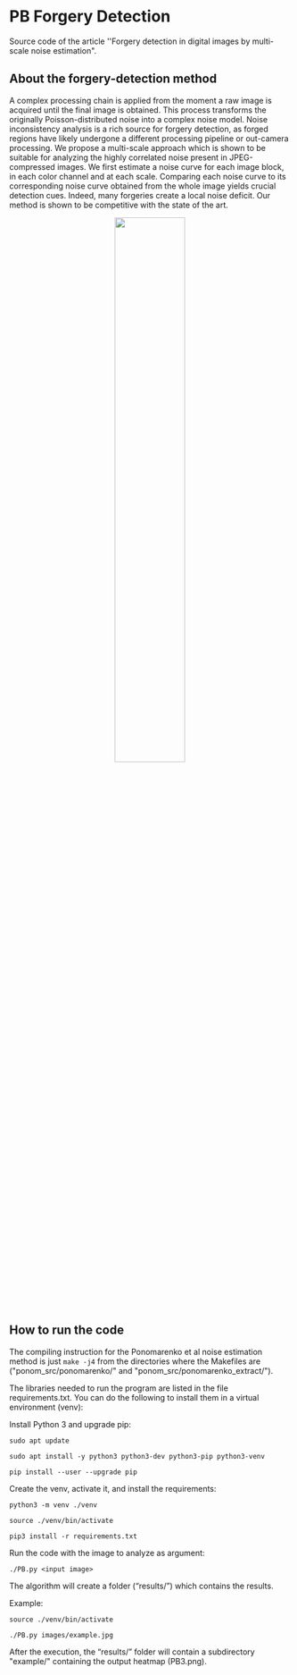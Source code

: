 # PB Forgery Detection
Source code of the article ''Forgery detection in digital images by multi-scale noise estimation".

## About the forgery-detection method

A complex processing chain is applied from the moment a raw image is acquired until the final image is obtained. This process transforms the originally Poisson-distributed noise into a complex noise model. Noise inconsistency analysis is a rich source for forgery detection, as forged regions have likely undergone a different processing pipeline or out-camera processing. We propose a multi-scale approach which is shown to be suitable for analyzing the highly correlated noise present in JPEG-compressed images. We first estimate a noise curve for each image block, in each color channel and at each scale. Comparing each noise curve to its corresponding noise curve obtained from the whole image yields crucial detection cues. Indeed, many forgeries create a local noise deficit. Our method is shown to be competitive with the state of the art.

<p align="center"> <img src="https://user-images.githubusercontent.com/47035045/120171886-ca9de280-c202-11eb-90a9-6b23e8b7491b.png" width="50%"> </p>

## How to run the code
The compiling instruction for the Ponomarenko et al noise estimation method is just `make -j4` from the directories where the Makefiles are ("ponom_src/ponomarenko/" and "ponom_src/ponomarenko_extract/").

The libraries needed to run the program are listed in the file requirements.txt.
You can do the following to install them in a virtual environment (venv):

Install Python 3 and upgrade pip:

`sudo apt update`

`sudo apt install -y python3 python3-dev python3-pip python3-venv`

`pip install --user --upgrade pip`

Create the venv, activate it, and install the requirements:

`python3 -m venv ./venv`

`source ./venv/bin/activate`

`pip3 install -r requirements.txt`

Run the code with the image to analyze as argument:

`./PB.py <input image>`

The algorithm will create a folder (“results/”) which contains the results.

Example:

`source ./venv/bin/activate` 

`./PB.py images/example.jpg` 

After the execution, the “results/” folder will contain a subdirectory "example/" containing the output heatmap (PB3.png).
